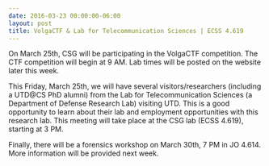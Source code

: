 ```yaml
---
date: 2016-03-23 00:00:00-06:00
layout: post
title: VolgaCTF & Lab for Telecommunication Sciences | ECSS 4.619
---
```


On <span class="aBn" tabindex="0" data-term="goog_2132038479"><span class="aQJ">March 25th</span></span>, CSG will be participating in the VolgaCTF competition. The CTF competition will begin at <span class="aBn" tabindex="0" data-term="goog_2132038480"><span class="aQJ">9 AM</span></span>. Lab times will be posted on the website later this week.

This <span class="aBn" tabindex="0" data-term="goog_2132038477"><span class="aQJ">Friday, March 25th</span></span>, we will have several visitors/researchers (including a UTD@CS PhD alumni) from the Lab for Telecommunication Sciences (a Department of Defense Research Lab) visiting UTD. This is a good opportunity to learn about their lab and employment opportunities with this research lab. This meeting will take place at the CSG lab (ECSS 4.619), starting at <span class="aBn" tabindex="0" data-term="goog_2132038478"><span class="aQJ">3 PM</span></span>.

Finally, there will be a forensics workshop on <span class="aBn" tabindex="0" data-term="goog_2132038481"><span class="aQJ">March 30th, 7 PM</span></span> in JO 4.614. More information will be provided next week.
